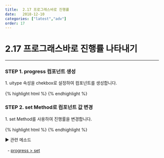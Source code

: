```yaml
---
title:  2.17 프로그래스바로 진행률
date:   2018-12-10
categories: ["latest","adv"]
order: 17
---
```


2.17 프로그래스바로 진행률 나타내기
===

---

### STEP 1. progress 컴포넌트 생성
<div>1. uitype 속성을 chekbox로 설정하여 컴포넌트를 생성합니다.</div>
<br>
{% highlight html %}
<sbux-progress id="sbIdx1_1" name="sbTagNm1_1" uitype="bar">
    <progress-bar>
       <bar valuenow="0"></bar>
    </progress-bar>
</sbux-progress>
{% endhighlight %}

### STEP 2. set Method로 컴포넌트 값 변경
<div>1. set Method를 사용하여 진행률을 변경합니다.</div>
<br>
{% highlight html %}
<script>
    $(document).ready(function(){
        SBUxMethod.set('sbTagNm1_1', '50');
    });
</script>
<sbux-progress id="sbIdx1_1" name="sbTagNm1_1" uitype="bar">
    <progress-bar>
       <bar valuenow="0"></bar>
    </progress-bar>
</sbux-progress>
{% endhighlight %}

<sbux-tabs id="explainTab" name="explainTab" uitype="normal" title-target-id-array="exTab1" 
           title-text-array="설명">
</sbux-tabs>
<div class="tab-content">
    <div id="exTab1">
        ▶ 관련 메소드<br><br>
        &nbsp;&nbsp;- <a href="https://softbowllab.github.io/sbux/method/latest/progress.set#progress" target="_blank">progress > set</a><br>
    </div>
</div>